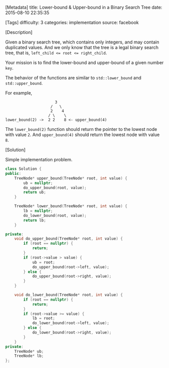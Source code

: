[Metadata]
title: Lower-bound & Upper-bound in a Binary Search Tree
date: 2015-08-10 22:35:35

[Tags]
difficulty: 3
categories: implementation
source: facebook

[Description]

Given a binary search tree, which contains only integers, and may contain duplicated values. And we only know that the tree is a legal binary search tree, that is, `left_child <= root <= right_child`.

Your mission is to find the lower-bound and upper-bound of a given number `key`.

The behavior of the functions are similar to `std::lower_bound` and `std::upper_bound`.

For example,

```
                      3
                    /   \
                    2    4
                   / \    \
lower_bound(2) ->  2 2    8 <- upper_bound(4)
```

The `lower_bound(2)` function should return the pointer to the lowest node with value `2`. And `upper_bound(4)` should return the lowest node with value `8`.

[Solution]

Simple implementation problem.

```cpp
class Solution {
public:
    TreeNode* upper_bound(TreeNode* root, int value) {
        ub = nullptr;
        do_upper_bound(root, value);
        return ub;
    }

    TreeNode* lower_bound(TreeNode* root, int value) {
        lb = nullptr;
        do_lower_bound(root, value);
        return lb;
    }

private:
    void do_upper_bound(TreeNode* root, int value) {
        if (root == nullptr) {
            return;
        }
        if (root->value > value) {
            ub = root;
            do_upper_bound(root->left, value);
        } else {
            do_upper_bound(root->right, value);
        }
    }

    void do_lower_bound(TreeNode* root, int value) {
        if (root == nullptr) {
            return;
        }
        if (root->value >= value) {
            lb = root;
            do_lower_bound(root->left, value);
        } else {
            do_lower_bound(root->right, value);
        }
    }
private:
    TreeNode* ub;
    TreeNode* lb;
};
```
